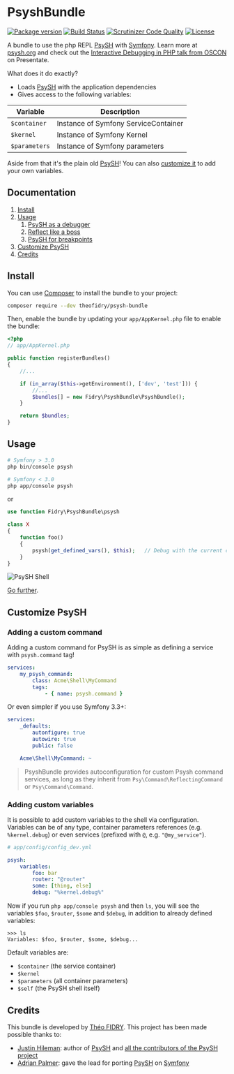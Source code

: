 # PsyshBundle

[![Package version](http://img.shields.io/packagist/v/theofidry/psysh.svg?style=flat-square)](https://packagist.org/packages/theofidry/psysh-bundle)
[![Build Status](https://img.shields.io/travis/theofidry/PsyshBundle.svg?branch=master&style=flat-square)](https://travis-ci.org/theofidry/PsyshBundle?branch=master)
[![Scrutinizer Code Quality](https://img.shields.io/scrutinizer/g/theofidry/PsyshBundle.svg?style=flat-square)](https://scrutinizer-ci.com/g/theofidry/PsyshBundle/?branch=master)
[![License](https://img.shields.io/badge/license-MIT-red.svg?style=flat-square)](LICENSE)

A bundle to use the php REPL [PsySH][1] with [Symfony][2]. Learn more at [psysh.org][1] and check out the [Interactive Debugging in PHP talk from OSCON](https://presentate.com/bobthecow/talks/php-for-pirates) on Presentate.

What does it do exactly?
* Loads [PsySH][1] with the application dependencies
* Gives access to the following variables:

| Variable              | Description                          |
|-----------------------|--------------------------------------|
| `$container`          | Instance of Symfony ServiceContainer |
| `$kernel`             | Instance of Symfony Kernel           |
| `$parameters`         | Instance of Symfony parameters       |

Aside from that it's the plain old [PsySH][1]! You can also [customize it](#customize-psysh) to add your own variables.


## Documentation

1. [Install](#install)
1. [Usage](#usage)
    1. [PsySH as a debugger](doc/debugger.md)
    1. [Reflect like a boss](doc/reflect.md)
    1. [PsySH for breakpoints](doc/breakpoint.md)
1. [Customize PsySH](#customize-psysh)
1. [Credits](#credits)


## Install

You can use [Composer](https://getcomposer.org/) to install the bundle to your project:

```bash
composer require --dev theofidry/psysh-bundle
```

Then, enable the bundle by updating your `app/AppKernel.php` file to enable the bundle:
```php
<?php
// app/AppKernel.php

public function registerBundles()
{
    //...

    if (in_array($this->getEnvironment(), ['dev', 'test'])) {
        //...
        $bundles[] = new Fidry\PsyshBundle\PsyshBundle();
    }

    return $bundles;
}
```

## Usage

```bash
# Symfony > 3.0
php bin/console psysh

# Symfony < 3.0
php app/console psysh
```

or

```php
use function Fidry\PsyshBundle\psysh

class X
{
    function foo()
    {
        psysh(get_defined_vars(), $this);   // Debug with the current context
    }
}
```

![PsySH Shell](doc/images/shell.png)

[Go further](#documentation).


## Customize PsySH

### Adding a custom command
Adding a custom command for PsySH is as simple as defining a service with `psysh.command` tag!

```yaml
services:
    my_psysh_command:
        class: Acme\Shell\MyCommand
        tags:
            - { name: psysh.command }
```

Or even simpler if you use Symfony 3.3+:

```yaml
services:
    _defaults:
        autonfigure: true
        autowire: true
        public: false

    Acme\Shell\MyCommand: ~
```

> PsyshBundle provides autoconfiguration for custom Psysh command services, as long as they inherit from
> `Psy\Command\ReflectingCommand` or `Psy\Command\Command`.

### Adding custom variables
It is possible to add custom variables to the shell via configuration.
Variables can be of any type, container parameters references (e.g. `%kernel.debug`) or even services
(prefixed with `@`, e.g. `"@my_service"`).

```yaml
# app/config/config_dev.yml

psysh:
    variables:
        foo: bar
        router: "@router"
        some: [thing, else]
        debug: "%kernel.debug%"
```

Now if you run `php app/console psysh` and then `ls`, you will see the variables `$foo`, `$router`, `$some` and `$debug`,
in addition to already defined variables:

```
>>> ls
Variables: $foo, $router, $some, $debug...
```

Default variables are:
- `$container` (the service container)
- `$kernel`
- `$parameters` (all container parameters)
- `$self` (the PsySH shell itself)


## Credits

This bundle is developed by [Théo FIDRY](https://github.com/theofidry). This project has been made possible thanks to:

* [Justin Hileman](https://github.com/bobthecow): author of [PsySH][1] and [all the contributors of the PsySH project](https://github.com/bobthecow/psysh/graphs/contributors)
* [Adrian Palmer](https://github.com/navitronic): gave the lead for porting [PsySH][1] on [Symfony][2]


[1]: http://psysh.org/
[2]: http://symfony.com/
